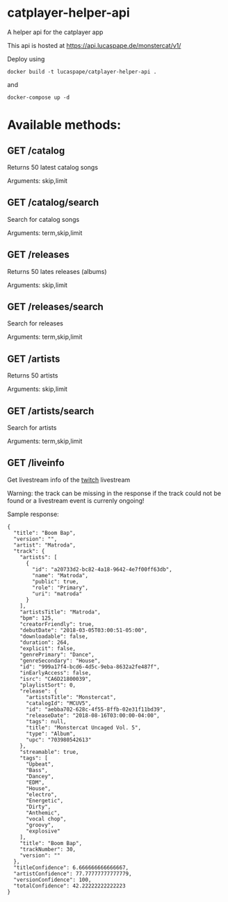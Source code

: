 # catplayer-helper-api
A helper api for the catplayer app

This api is hosted at https://api.lucaspape.de/monstercat/v1/

Deploy using
```
docker build -t lucaspape/catplayer-helper-api .
```
and
```
docker-compose up -d
```

# Available methods:

## GET /catalog

Returns 50 latest catalog songs

Arguments: skip,limit

## GET /catalog/search

Search for catalog songs

Arguments: term,skip,limit

## GET /releases

Returns 50 lates releases (albums)

Arguments: skip,limit

## GET /releases/search

Search for releases

Arguments: term,skip,limit

## GET /artists

Returns 50 artists

Arguments: skip,limit

## GET /artists/search

Search for artists

Arguments: term,skip,limit

## GET /liveinfo

Get livestream info of the [twitch](https://www.twitch.tv/monstercat) livestream

Warning: the track can be missing in the response if the track could not be found or a livestream event is currenly ongoing!

Sample response:

```
{
  "title": "Boom Bap",
  "version": "",
  "artist": "Matroda",
  "track": {
    "artists": [
      {
        "id": "a20733d2-bc82-4a18-9642-4e7f00ff63db",
        "name": "Matroda",
        "public": true,
        "role": "Primary",
        "uri": "matroda"
      }
    ],
    "artistsTitle": "Matroda",
    "bpm": 125,
    "creatorFriendly": true,
    "debutDate": "2018-03-05T03:00:51-05:00",
    "downloadable": false,
    "duration": 264,
    "explicit": false,
    "genrePrimary": "Dance",
    "genreSecondary": "House",
    "id": "999a17f4-bcd6-4d5c-9eba-8632a2fe487f",
    "inEarlyAccess": false,
    "isrc": "CA6D21800039",
    "playlistSort": 0,
    "release": {
      "artistsTitle": "Monstercat",
      "catalogId": "MCUV5",
      "id": "aebba702-628c-4f55-8ffb-02e31f11bd39",
      "releaseDate": "2018-08-16T03:00:00-04:00",
      "tags": null,
      "title": "Monstercat Uncaged Vol. 5",
      "type": "Album",
      "upc": "703980542613"
    },
    "streamable": true,
    "tags": [
      "Upbeat",
      "Bass",
      "Dancey",
      "EDM",
      "House",
      "electro",
      "Energetic",
      "Dirty",
      "Anthemic",
      "vocal chop",
      "groovy",
      "explosive"
    ],
    "title": "Boom Bap",
    "trackNumber": 30,
    "version": ""
  },
  "titleConfidence": 6.666666666666667,
  "artistConfidence": 77.77777777777779,
  "versionConfidence": 100,
  "totalConfidence": 42.22222222222223
}
```
